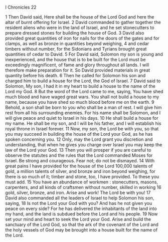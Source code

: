 I Chronicles 22

1	Then David said, Here shall be the house of the Lord God and here the altar of burnt offering for Israel.
2	David commanded to gather together the resident aliens who were in the land of Israel, and he set stonecutters to prepare dressed stones for building the house of God.
3	David also provided great quantities of iron for nails for the doors of the gates and for clamps, as well as bronze in quantities beyond weighing,
4	and cedar timbers without number, for the Sidonians and Tyrians brought great quantities of cedar to David.
5	For David said, Solomon my son is young and inexperienced, and the house that is to be built for the Lord must be exceedingly magnificent, of fame and glory throughout all lands. I will therefore make preparation for it. So David provided materials in great quantity before his death.
6	Then he called for Solomon his son and charged him to build a house for the Lord, the God of Israel.
7	David said to Solomon, My son, I had it in my heart to build a house to the name of the Lord my God.
8	But the word of the Lord came to me, saying, You have shed much blood and have waged great wars. You shall not build a house to my name, because you have shed so much blood before me on the earth.
9	Behold, a son shall be born to you who shall be a man of rest. I will give him rest from all his surrounding enemies. For his name shall be Solomon, and I will give peace and quiet to Israel in his days.
10	He shall build a house for my name. He shall be my son, and I will be his father, and I will establish his royal throne in Israel forever.
11	Now, my son, the Lord be with you, so that you may succeed in building the house of the Lord your God, as he has spoken concerning you.
12	Only, may the Lord grant you discretion and understanding, that when he gives you charge over Israel you may keep the law of the Lord your God.
13	Then you will prosper if you are careful to observe the statutes and the rules that the Lord commanded Moses for Israel. Be strong and courageous. Fear not; do not be dismayed.
14	With great pains I have provided for the house of the Lord 100,000 talents of gold, a million talents of silver, and bronze and iron beyond weighing, for there is so much of it; timber and stone, too, I have provided. To these you must add.
15	You have an abundance of workmen : stonecutters, masons, carpenters, and all kinds of craftsmen without number, skilled in working
16	gold, silver, bronze, and iron. Arise and work! The Lord be with you!
17	David also commanded all the leaders of Israel to help Solomon his son, saying,
18	Is not the Lord your God with you? And has he not given you peace on every side? For he has delivered the inhabitants of the land into my hand, and the land is subdued before the Lord and his people.
19	Now set your mind and heart to seek the Lord your God. Arise and build the sanctuary of the Lord God, so that the ark of the covenant of the Lord and the holy vessels of God may be brought into a house built for the name of the Lord.

